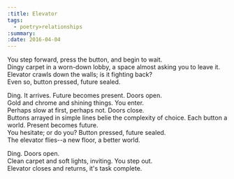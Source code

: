 ```yaml
---
:title: Elevator
tags:
  - poetry>relationships
:summary:
:date: 2016-04-04
---
```

You step forward, press the button, and begin to wait.  
Dingy carpet in a worn-down lobby, a space almost asking you to leave it.  
Elevator crawls down the walls; is it fighting back?  
Even so, button pressed, future sealed.  

Ding. It arrives. Future becomes present. Doors open.  
Gold and chrome and shining things. You enter.  
Perhaps slow at first, perhaps not. Doors close.  
Buttons arrayed in simple lines belie the complexity of choice. Each button a world. Present becomes future.  
You hesitate; or do you? Button pressed, future sealed.  
The elevator flies--a new floor, a better world.  

Ding. Doors open.  
Clean carpet and soft lights, inviting. You step out.  
Elevator closes and returns, it's task complete.  
